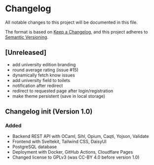 # Changelog

All notable changes to this project will be documented in this file.

The format is based on [Keep a Changelog](https://keepachangelog.com/en/1.1.0/),
and this project adheres to [Semantic Versioning](https://semver.org/spec/v2.0.0.html).

## [Unreleased]

- add university edition branding
- round average rating (issue #15)
- dynamically fetch know issues
- add university field to toilets
- notification after redirect
- redirect to requested page after login/registration
- make theme persistent (save in local storage)

## Changelog init (Version 1.0)

### Added

- Backend REST API with OCaml, Sihl, Opium, Caqti, Yojson, Validate
- Frontend with Sveltekit, Tailwind CSS, DaisyUI
- PostgreSQL database
- Deployment with Docker, GitHub Actions, Cloudflare Pages
- Changed license to GPLv3 (was CC-BY 4.0 before version 1.0)
